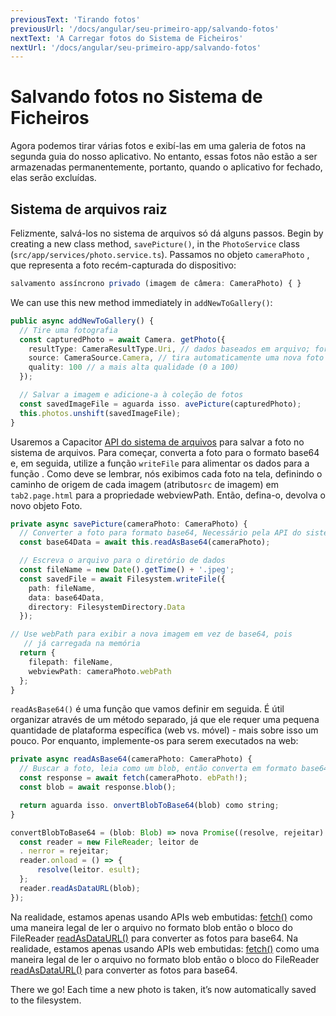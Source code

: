 ```yaml
---
previousText: 'Tirando fotos'
previousUrl: '/docs/angular/seu-primeiro-app/salvando-fotos'
nextText: 'A Carregar fotos do Sistema de Ficheiros'
nextUrl: '/docs/angular/seu-primeiro-app/salvando-fotos'
---
```


# Salvando fotos no Sistema de Ficheiros

Agora podemos tirar várias fotos e exibí-las em uma galeria de fotos na segunda guia do nosso aplicativo. No entanto, essas fotos não estão a ser armazenadas permanentemente, portanto, quando o aplicativo for fechado, elas serão excluídas.

## Sistema de arquivos raiz

Felizmente, salvá-los no sistema de arquivos só dá alguns passos. Begin by creating a new class method, `savePicture()`, in the `PhotoService` class (`src/app/services/photo.service.ts`). Passamos no objeto `cameraPhoto` , que representa a foto recém-capturada do dispositivo:

```typescript
salvamento assíncrono privado (imagem de câmera: CameraPhoto) { }
```

We can use this new method immediately in `addNewToGallery()`:

```typescript
public async addNewToGallery() {
  // Tire uma fotografia
  const capturedPhoto = await Camera. getPhoto({
    resultType: CameraResultType.Uri, // dados baseados em arquivo; fornece a melhor fonte de desempenho
    source: CameraSource.Camera, // tira automaticamente uma nova foto com a qualidade da câmera
    quality: 100 // a mais alta qualidade (0 a 100)
  });

  // Salvar a imagem e adicione-a à coleção de fotos
  const savedImageFile = aguarda isso. avePicture(capturedPhoto);
  this.photos.unshift(savedImageFile);
}
```

Usaremos a Capacitor [API do sistema de arquivos](https://capacitor.ionicframework.com/docs/apis/filesystem) para salvar a foto no sistema de arquivos. Para começar, converta a foto para o formato base64 e, em seguida, utilize a função `writeFile` para alimentar os dados para a função </code>. Como deve se lembrar, nós exibimos cada foto na tela, definindo o caminho de origem de cada imagem (atributo`src` de imagem) em `tab2.page.html` para a propriedade webviewPath. Então, defina-o, devolva o novo objeto Foto.

```typescript
private async savePicture(cameraPhoto: CameraPhoto) {
  // Converter a foto para formato base64, Necessário pela API do sistema de arquivos para salvar
  const base64Data = await this.readAsBase64(cameraPhoto);

  // Escreva o arquivo para o diretório de dados
  const fileName = new Date().getTime() + '.jpeg';
  const savedFile = await Filesystem.writeFile({
    path: fileName,
    data: base64Data,
    directory: FilesystemDirectory.Data
  });

// Use webPath para exibir a nova imagem em vez de base64, pois
   // já carregada na memória
  return {
    filepath: fileName,
    webviewPath: cameraPhoto.webPath
  };
}
```

`readAsBase64()` é uma função que vamos definir em seguida. É útil organizar através de um método separado, já que ele requer uma pequena quantidade de plataforma específica (web vs. móvel) - mais sobre isso um pouco. Por enquanto, implemente-os para serem executados na web:

```typescript
private async readAsBase64(cameraPhoto: CameraPhoto) {
  // Buscar a foto, leia como um blob, então converta em formato base64
  const response = await fetch(cameraPhoto. ebPath!);
  const blob = await response.blob();

  return aguarda isso. onvertBlobToBase64(blob) como string;  
}

convertBlobToBase64 = (blob: Blob) => nova Promise((resolve, rejeitar) => {
  const reader = new FileReader; leitor de
  . nerror = rejeitar;
  reader.onload = () => {
      resolve(leitor. esult);
  };
  reader.readAsDataURL(blob);
});
```

Na realidade, estamos apenas usando APIs web embutidas: [fetch()](https://developer.mozilla.org/en-US/docs/Web/API/Fetch_API) como uma maneira legal de ler o arquivo no formato blob então o bloco do FileReader [readAsDataURL()](https://developer.mozilla.org/en-US/docs/Web/API/FileReader/readAsDataURL) para converter as fotos para base64. Na realidade, estamos apenas usando APIs web embutidas: [fetch()](https://developer.mozilla.org/en-US/docs/Web/API/Fetch_API) como uma maneira legal de ler o arquivo no formato blob então o bloco do FileReader [readAsDataURL()](https://developer.mozilla.org/en-US/docs/Web/API/FileReader/readAsDataURL) para converter as fotos para base64.

There we go! Each time a new photo is taken, it’s now automatically saved to the filesystem.
